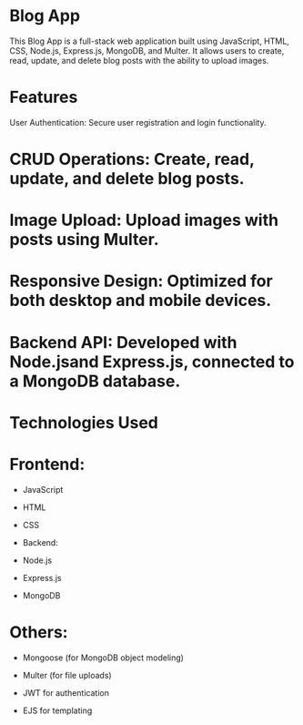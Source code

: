 # Blog App
This Blog App is a full-stack web application built using JavaScript, HTML, CSS, Node.js, Express.js, MongoDB, and Multer. It allows users to create, read, update, and delete blog posts with the ability to upload images.

# Features
User Authentication: Secure user registration and login functionality.

# CRUD Operations: Create, read, update, and delete blog posts.

# Image Upload: Upload images with posts using Multer.

# Responsive Design: Optimized for both desktop and mobile devices.

# Backend API: Developed with Node.jsand Express.js, connected to a MongoDB database.

# Technologies Used
# Frontend:

* JavaScript

* HTML

* CSS

* Backend:

* Node.js

* Express.js

* MongoDB

# Others:

* Mongoose (for MongoDB object modeling)

* Multer (for file uploads)

* JWT for authentication

* EJS for templating
